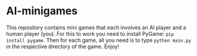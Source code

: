 # AI-minigames

This repository contains mini games that each involves an AI player and a human player (you). For this to work you need to install PyGame: `pip install pygame`. Then for each game, all you need is to type `python main.py` in the respective directory of the game. Enjoy! 
